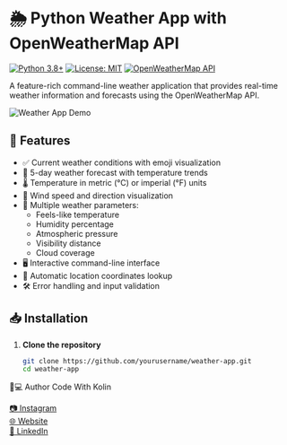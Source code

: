 # 🌦️ Python Weather App with OpenWeatherMap API

[![Python 3.8+](https://img.shields.io/badge/python-3.8%2B-blue.svg)](https://www.python.org/downloads/)
[![License: MIT](https://img.shields.io/badge/License-MIT-yellow.svg)](https://opensource.org/licenses/MIT)
[![OpenWeatherMap API](https://img.shields.io/badge/API-OpenWeatherMap-blue)](https://openweathermap.org/api)

A feature-rich command-line weather application that provides real-time weather information and forecasts using the OpenWeatherMap API.

![Weather App Demo](https://via.placeholder.com/800x400.png?text=Weather+App+Demo+Placeholder)

## 🌟 Features

- ✅ Current weather conditions with emoji visualization
- 📅 5-day weather forecast with temperature trends
- 🌡️ Temperature in metric (°C) or imperial (°F) units
- 💨 Wind speed and direction visualization
- 🌈 Multiple weather parameters:
  - Feels-like temperature
  - Humidity percentage
  - Atmospheric pressure
  - Visibility distance
  - Cloud coverage
- 🖥️ Interactive command-line interface
- 🔄 Automatic location coordinates lookup
- 🛠️ Error handling and input validation

## 📥 Installation

1. **Clone the repository**
   ```bash
   git clone https://github.com/yourusername/weather-app.git
   cd weather-app
   
👨💻 Author
Code With Kolin

[📷 Instagram](https://www.instagram.com/codewithkolin/)\
[🌐 Website](https://www.codewithkolin.com/)\
[💼 LinkedIn](https://linkedin.com/in/codewithkolin)

